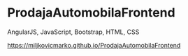 # ProdajaAutomobilaFrontend
AngularJS, JavaScript, Bootstrap, HTML, CSS

https://miljkovicmarko.github.io/ProdajaAutomobilaFrontend
